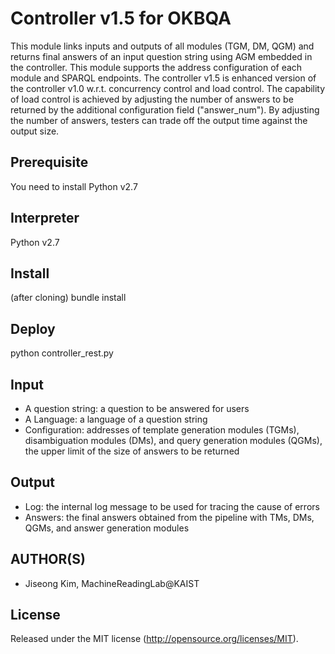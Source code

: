 Controller v1.5 for OKBQA
=============================

This module links inputs and outputs of all modules (TGM, DM, QGM) and returns final answers of an input question string using AGM embedded in the controller. This module supports the address configuration of each module and SPARQL endpoints.
The controller v1.5 is enhanced version of the controller v1.0 w.r.t. concurrency control and load control. The capability of load control is achieved by adjusting the number of answers to be returned by the additional configuration field ("answer_num"). By adjusting the number of answers, testers can trade off the output time against the output size.


Prerequisite
-----
You need to install Python v2.7

Interpreter
-----
Python v2.7

Install
-----
(after cloning)
bundle install

Deploy
-----
python controller_rest.py

Input
-----

* A question string: a question to be answered for users 
* A Language: a language of a question string
* Configuration: addresses of template generation modules (TGMs), disambiguation modules (DMs), and query generation modules (QGMs), the upper limit of the size of answers to be returned

Output
------

* Log: the internal log message to be used for tracing the cause of errors
* Answers: the final answers obtained from the pipeline with TMs, DMs, QGMs, and answer generation modules

AUTHOR(S)
---------

* Jiseong Kim, MachineReadingLab@KAIST

License
-------

Released under the MIT license (http://opensource.org/licenses/MIT).